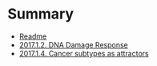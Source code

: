 # Summary

* [Readme](README.md)
* [2017.1.2. DNA Damage Response](_posts/2017-1-2-dna-damage-response.md)
* [2017.1.4. Cancer subtypes as attractors](_posts/2017-1-4-cancer-subtypes-as-attractors.md)

